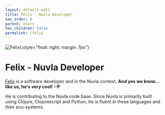 ```yaml
---
layout: default-edit
title: Felix - Nuvla Developer
nav_order: 8
parent: Users
has_children: false
permalink: /felix
---
```


![Felix](/docs/assets/felix.png){:style="float: right; margin: 7px"}

# Felix - Nuvla Developer

[Felix](/felix) is a software developer and in the Nuvla context.  **And yes we know... like us, he's very cool! :-P**

He is contributing to the Nuvla code base. Since Nuvla is primarily built using Clojure, Clojurescript and Python, he is fluent in these languages and their eco-systems.
